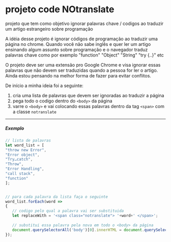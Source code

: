 # projeto code NOtranslate
projeto que tem como objetivo ignorar palavras chave / codigos ao traduzir um artigo estrangeiro sobre programação

A idéia desse projeto é ignorar códigos de programação ao traduzir uma página no chrome.
Quando você não sabe inglês e quer ler um artigo ensinando algum assunto sobre programação e o navegador traduz palavras chave como por exemplo "function" "Object" "String" "try {..}" etc

O projeto deve ser uma extensão pro Google Chrome e visa ignorar essas palavras que não devem ser traduzidas quando a pessoa for ler o artigo. Ainda estou pensando na melhor forma de fazer para evitar conflitos.

De início a minha ideia foi a seguinte:

1. cria uma lista de palavras que devem ser ignoradas ao traduzir a página
2. pega todo o codigo dentro do ```<body>``` da página
3. varre o ```<body>``` e vai colocando essas palavras dentro da tag ```<span>``` com a classe ```notranslate```

---


##### Exemplo

```javascript
// lista de palavras
let word_list = [
"throw new Error",
"Error object",
"Try…catch",
"Throw",
"Error Handling",
"call stack",
"function"
];


// para cada palavra da lista faça o seguinte
word_list.forEach(word =>
{
   // codigo pelo qual a palavra vai ser substituida
   let replaceWith = '<span class="notranslate"> '+word+' </span>';
   
   // substitui essa palavra pela nova em todo o <body> da página
   document.querySelectorAll('body')[0].innerHTML = document.querySelectorAll('body')[0].innerHTML.split(word).join(replaceWith);
});

```
